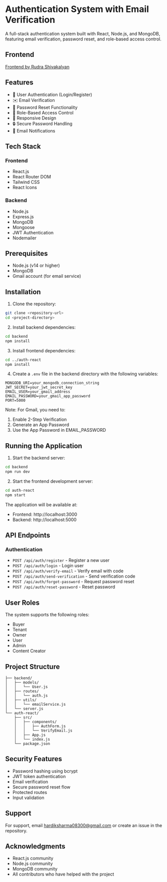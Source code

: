 # Authentication System with Email Verification

A full-stack authentication system built with React, Node.js, and MongoDB, featuring email verification, password reset, and role-based access control.
## Frontend
[Frontend by Rudra Shivakalyan](https://github.com/RudrarapuShivakalyan/auth-react)

## Features

- 🔐 User Authentication (Login/Register)
- ✉️ Email Verification
- 🔑 Password Reset Functionality
- 👥 Role-Based Access Control
- 📱 Responsive Design
- 🔒 Secure Password Handling
- 📧 Email Notifications

## Tech Stack

### Frontend
- React.js
- React Router DOM
- Tailwind CSS
- React Icons

### Backend
- Node.js
- Express.js
- MongoDB
- Mongoose
- JWT Authentication
- Nodemailer

## Prerequisites

- Node.js (v14 or higher)
- MongoDB
- Gmail account (for email service)

## Installation

1. Clone the repository:
```bash
git clone <repository-url>
cd <project-directory>
```

2. Install backend dependencies:
```bash
cd backend
npm install
```

3. Install frontend dependencies:
```bash
cd ../auth-react
npm install
```

4. Create a `.env` file in the backend directory with the following variables:
```env
MONGODB_URI=your_mongodb_connection_string
JWT_SECRET=your_jwt_secret_key
EMAIL_USER=your_gmail_address
EMAIL_PASSWORD=your_gmail_app_password
PORT=5000
```

Note: For Gmail, you need to:
1. Enable 2-Step Verification
2. Generate an App Password
3. Use the App Password in EMAIL_PASSWORD

## Running the Application

1. Start the backend server:
```bash
cd backend
npm run dev
```

2. Start the frontend development server:
```bash
cd auth-react
npm start
```

The application will be available at:
- Frontend: http://localhost:3000
- Backend: http://localhost:5000

## API Endpoints

### Authentication
- `POST /api/auth/register` - Register a new user
- `POST /api/auth/login` - Login user
- `POST /api/auth/verify-email` - Verify email with code
- `POST /api/auth/send-verification` - Send verification code
- `POST /api/auth/forgot-password` - Request password reset
- `POST /api/auth/reset-password` - Reset password

## User Roles

The system supports the following roles:
- Buyer
- Tenant
- Owner
- User
- Admin
- Content Creator

## Project Structure

```
├── backend/
│   ├── models/
│   │   └── User.js
│   ├── routes/
│   │   └── auth.js
│   ├── utils/
│   │   └── emailService.js
│   └── server.js
└── auth-react/
    ├── src/
    │   ├── components/
    │   │   ├── AuthForm.js
    │   │   └── VerifyEmail.js
    │   ├── App.js
    │   └── index.js
    └── package.json
```

## Security Features

- Password hashing using bcrypt
- JWT token authentication
- Email verification
- Secure password reset flow
- Protected routes
- Input validation

## Support

For support, email hardiksharma08300@gmail.com or create an issue in the repository.

## Acknowledgments

- React.js community
- Node.js community
- MongoDB community
- All contributors who have helped with the project
